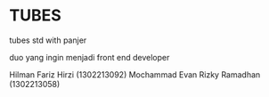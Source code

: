 # TUBES
tubes std with panjer

duo yang ingin menjadi front end developer

Hilman Fariz Hirzi (1302213092)
Mochammad Evan Rizky Ramadhan (1302213058)
